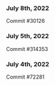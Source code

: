 ### July 8th, 2022

Commit #30126

### July 5th, 2022

Commit #314353


### July 4th, 2022

Commit #72281
